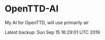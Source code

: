# OpenTTD-AI
My AI for OpenTTD, will use primarily air

Latest backup: Sun Sep 15 16:29:01 UTC 2019
